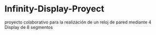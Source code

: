 <h1> Infinity-Display-Proyect </h1>


<p>proyecto colaborativo para la realización de un reloj de pared mediante 4 Display de 8 segmentos</p>


